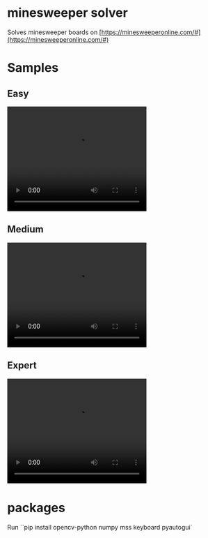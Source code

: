 # minesweeper solver
Solves minesweeper boards on [https://minesweeperonline.com/#](https://minesweeperonline.com/#)

# Samples
## Easy
<video src="https://youtu.be/i4IkE0b1CYM" width="320" height="240" controls></video>
## Medium
<video src="https://youtu.be/MsvrsfBqqHk" width="320" height="240" controls></video>
## Expert
<video src="https://youtu.be/g2JZk6oI93U" width="320" height="240" controls></video>
# packages

Run ``pip install opencv-python numpy mss keyboard pyautogui`
